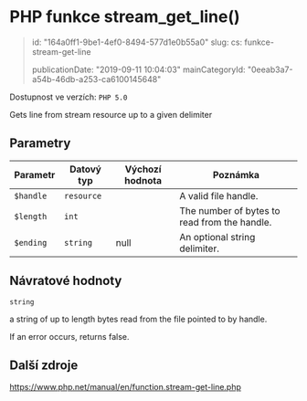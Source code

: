 PHP funkce stream_get_line()
============================

> id: "164a0ff1-9be1-4ef0-8494-577d1e0b55a0"
> slug:
> 	cs: funkce-stream-get-line
>
> publicationDate: "2019-09-11 10:04:03"
> mainCategoryId: "0eeab3a7-a54b-46db-a253-ca6100145648"

Dostupnost ve verzích: `PHP 5.0`

Gets line from stream resource up to a given delimiter


Parametry
--------------

| Parametr | Datový typ | Výchozí hodnota | Poznámka |
|-----|-----|-----|-----|
| `$handle` | `resource` |  | A valid file handle. |
| `$length` | `int` |  | The number of bytes to read from the handle. |
| `$ending` | `string` | null | An optional string delimiter. |


Návratové hodnoty
----------------

`string`

a string of up to length bytes read from the file
pointed to by handle.
</p>
<p>
If an error occurs, returns false.

Další zdroje
------------

https://www.php.net/manual/en/function.stream-get-line.php

